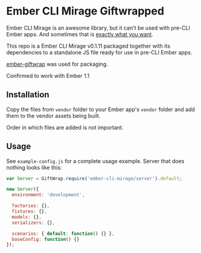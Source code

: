 # Ember CLI Mirage Giftwrapped

Ember CLI Mirage is an awesome library, but it can't be used with pre-CLI
Ember apps. And sometimes that is
[exactly what you want](https://github.com/samselikoff/ember-cli-mirage/issues/641).

This repo is a Ember CLI Mirage v0.1.11 packaged together with its dependencies 
to a standalone JS file ready for use in pre-CLI Ember apps.

[ember-giftwrap](https://github.com/ef4/ember-giftwrap) was used for packaging. 

Confirmed to work with Ember 1.1

## Installation

Copy the files from `vendor` folder to your Ember app's `vendor` folder
and add them to the vendor assets being built.

Order in which files are added is not important.
 
## Usage 

See `example-config.js` for a complete usage example. Server that does nothing
looks like this:

```js
var Server = GiftWrap.require('ember-cli-mirage/server').default;

new Server({
  environment: 'development',

  factories: {},
  fixtures: {},
  models: {},
  serializers: {},

  scenarios: { default: function() {} },
  baseConfig: function() {}
});
```